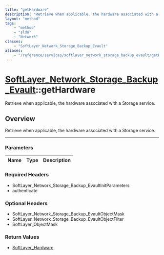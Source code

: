 ```yaml
---
title: "getHardware"
description: "Retrieve when applicable, the hardware associated with a Storage service."
layout: "method"
tags:
    - "method"
    - "sldn"
    - "Network"
classes:
    - "SoftLayer_Network_Storage_Backup_Evault"
aliases:
    - "/reference/services/softlayer_network_storage_backup_evault/getHardware"
---
```

# [SoftLayer_Network_Storage_Backup_Evault](/reference/services/SoftLayer_Network_Storage_Backup_Evault)::getHardware


Retrieve when applicable, the hardware associated with a Storage service.


## Overview 
Retrieve when applicable, the hardware associated with a Storage service.

-----

### Parameters 
|Name | Type | Description |
| --- | --- | --- |


### Required Headers
* SoftLayer_Network_Storage_Backup_EvaultInitParameters
* authenticate


### Optional Headers
* SoftLayer_Network_Storage_Backup_EvaultObjectMask
* SoftLayer_Network_Storage_Backup_EvaultObjectFilter
* SoftLayer_ObjectMask

### Return Values
* <a href='/reference/datatypes/SoftLayer_Hardware'>SoftLayer_Hardware </a>




